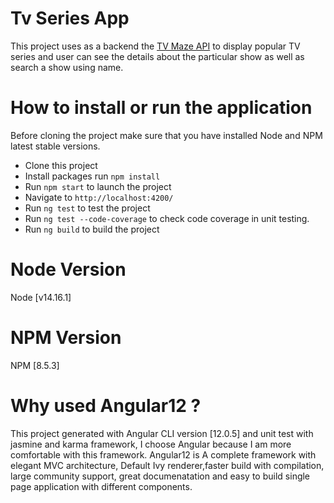 # Tv Series App

This project uses as a backend the [TV Maze API](https://www.tvmaze.com/api) to display popular TV series and user can see the details about the particular show as well as search a show using name.

# How to install or run the application

Before cloning the project make sure that you have installed Node and NPM latest stable versions. 

* Clone this project
* Install packages run `npm install`
* Run `npm start` to launch the project
* Navigate to `http://localhost:4200/` 
* Run `ng test` to test the project
* Run `ng test --code-coverage` to check code coverage in unit testing.
* Run `ng build` to build the project 

# Node Version

Node [v14.16.1]

# NPM Version

NPM [8.5.3]

# Why used Angular12 ?

This project generated with Angular CLI version [12.0.5] and unit test with jasmine and karma framework,
I choose Angular because I am more comfortable with this framework.
Angular12 is A complete framework with elegant MVC architecture, Default Ivy renderer,faster build with compilation, large community support, great documenatation and easy to build single page application with different components. 

